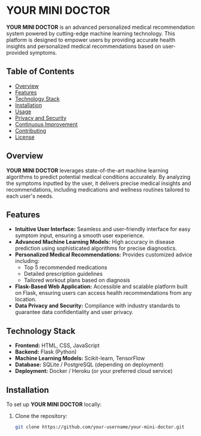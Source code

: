 # YOUR MINI DOCTOR

**YOUR MINI DOCTOR** is an advanced personalized medical recommendation system powered by cutting-edge machine learning technology. This platform is designed to empower users by providing accurate health insights and personalized medical recommendations based on user-provided symptoms.

## Table of Contents

- [Overview](#overview)
- [Features](#features)
- [Technology Stack](#technology-stack)
- [Installation](#installation)
- [Usage](#usage)
- [Privacy and Security](#privacy-and-security)
- [Continuous Improvement](#continuous-improvement)
- [Contributing](#contributing)
- [License](#license)

## Overview

**YOUR MINI DOCTOR** leverages state-of-the-art machine learning algorithms to predict potential medical conditions accurately. By analyzing the symptoms inputted by the user, it delivers precise medical insights and recommendations, including medications and wellness routines tailored to each user's needs.

## Features

- **Intuitive User Interface:** Seamless and user-friendly interface for easy symptom input, ensuring a smooth user experience.
- **Advanced Machine Learning Models:** High accuracy in disease prediction using sophisticated algorithms for precise diagnostics.
- **Personalized Medical Recommendations:** Provides customized advice including:
  - Top 5 recommended medications
  - Detailed prescription guidelines
  - Tailored workout plans based on diagnosis
- **Flask-Based Web Application:** Accessible and scalable platform built on Flask, ensuring users can access health recommendations from any location.
- **Data Privacy and Security:** Compliance with industry standards to guarantee data confidentiality and user privacy.

## Technology Stack

- **Frontend:** HTML, CSS, JavaScript
- **Backend:** Flask (Python)
- **Machine Learning Models:** Scikit-learn, TensorFlow
- **Database:** SQLite / PostgreSQL (depending on deployment)
- **Deployment:** Docker / Heroku (or your preferred cloud service)

## Installation

To set up **YOUR MINI DOCTOR** locally:

1. Clone the repository:
   ```bash
   git clone https://github.com/your-username/your-mini-doctor.git
